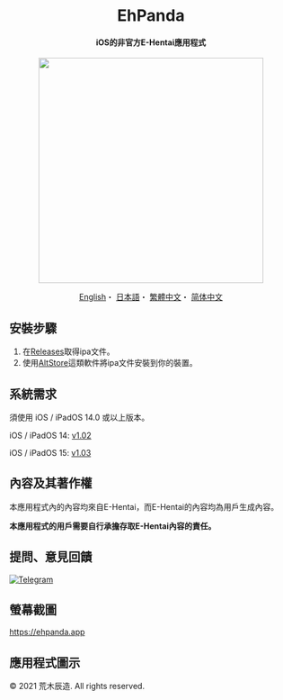 <h1 align="center">EhPanda</h1>

<h4 align="center">iOS的非官方E-Hentai應用程式</h4>

<p align="center">
<img src="https://user-images.githubusercontent.com/31207151/105609404-0acbff00-5de4-11eb-9e88-f3c6e0ba9d44.png" width="400"></img>
</p>

<p align="center">
  <a href="/README.md">English</a>・
  <a href="/README.jpn.md">日本語</a>・
  <a href="/README.cht.md">繁體中文</a>・
  <a href="/README.chs.md">简体中文</a>
</p>


## 安裝步驟
1. 在[Releases](https://github.com/arakitatsuzou/EhPanda/releases)取得ipa文件。
2. 使用[AltStore](https://altstore.io)這類軟件將ipa文件安裝到你的裝置。

## 系統需求
須使用 iOS / iPadOS 14.0 或以上版本。

iOS / iPadOS 14: [v1.02](https://github.com/tatsuz0u/EhPanda/releases/tag/v1.0.2_b50)

iOS / iPadOS 15: [v1.03](https://github.com/tatsuz0u/EhPanda/releases/latest)

## 內容及其著作權
本應用程式內的內容均來自E-Hentai，而E-Hentai的內容均為用戶生成內容。

**本應用程式的用戶需要自行承擔存取E-Hentai內容的責任。**

## 提問、意見回饋
[![Telegram](https://img.shields.io/badge/chat-Telegram-blue.svg)](https://t.me/ehpanda)

## 螢幕截圖
https://ehpanda.app

## 應用程式圖示
© 2021 荒木辰造. All rights reserved.
